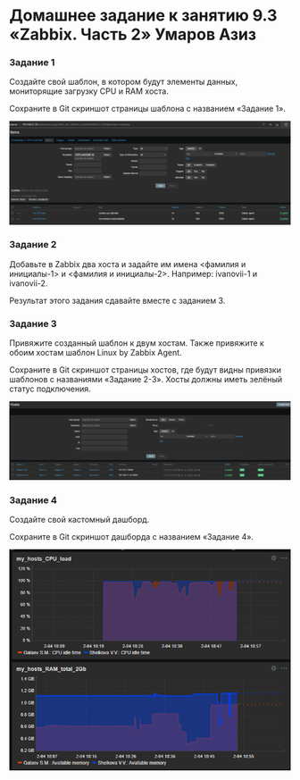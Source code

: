 # Домашнее задание к занятию 9.3 «Zabbix. Часть 2» Умаров Азиз


### Задание 1
Создайте свой шаблон, в котором будут элементы данных, мониторящие загрузку CPU и RAM хоста.

Сохраните в Git скриншот страницы шаблона с названием «Задание 1».

![alt text](https://github.com/UmarovAM/sys-homework/blob/d87bb09d53ad8e746323acc579b9e218df2554ba/%D0%B7%D0%B0%D0%B4%D0%B0%D0%BD%D0%B8%D0%B5_1_my_template%20v2.PNG)

### Задание 2
Добавьте в Zabbix два хоста и задайте им имена <фамилия и инициалы-1> и <фамилия и инициалы-2>. Например: ivanovii-1 и ivanovii-2.

Результат этого задания сдавайте вместе с заданием 3.

### Задание 3
Привяжите созданный шаблон к двум хостам. Также привяжите к обоим хостам шаблон Linux by Zabbix Agent.

Сохраните в Git скриншот страницы хостов, где будут видны привязки шаблонов с названиями «Задание 2-3». Хосты должны иметь зелёный статус подключения.

![alt text](https://github.com/UmarovAM/sys-homework/blob/d87bb09d53ad8e746323acc579b9e218df2554ba/%D0%B7%D0%B0%D0%B4%D0%B0%D0%BD%D0%B8%D0%B5_2-3_my_template.PNG)

### Задание 4
Создайте свой кастомный дашборд.

Сохраните в Git скриншот дашборда с названием «Задание 4».

![alt text](https://github.com/UmarovAM/sys-homework/blob/d87bb09d53ad8e746323acc579b9e218df2554ba/%D0%B7%D0%B0%D0%B4%D0%B0%D0%BD%D0%B8%D0%B5_4_my_dashboard.PNG)
